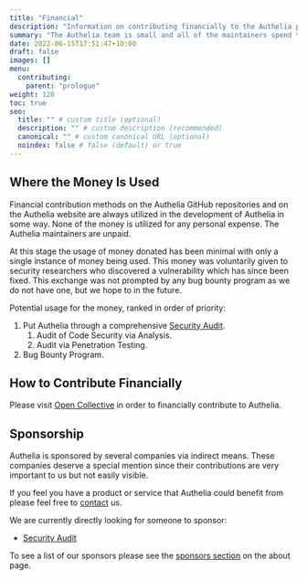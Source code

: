 ```yaml
---
title: "Financial"
description: "Information on contributing financially to the Authelia project."
summary: "The Authelia team is small and all of the maintainers spend their free time managing the project. Some may wish to contribute financially for various reasons, this page provides information about doing so."
date: 2022-06-15T17:51:47+10:00
draft: false
images: []
menu:
  contributing:
    parent: "prologue"
weight: 120
toc: true
seo:
  title: "" # custom title (optional)
  description: "" # custom description (recommended)
  canonical: "" # custom canonical URL (optional)
  noindex: false # false (default) or true
---
```


## Where the Money Is Used

Financial contribution methods on the Authelia GitHub repositories and on the Authelia website are always utilized in
the development of Authelia in some way. None of the money is utilized for any personal expense. The Authelia
maintainers are unpaid.

At this stage the usage of money donated has been minimal with only a single instance of money being used. This money
was voluntarily given to security researchers who discovered a vulnerability which has since been fixed. This exchange
was not prompted by any bug bounty program as we do not have one, but we hope to in the future.

Potential usage for the money, ranked in order of priority:

1. Put Authelia through a comprehensive [Security Audit](../../policies/security.md#help-wanted).
   1. Audit of Code Security via Analysis.
   2. Audit via Penetration Testing.
2. Bug Bounty Program.

## How to Contribute Financially

Please visit [Open Collective] in order to financially contribute to Authelia.

## Sponsorship

Authelia is sponsored by several companies via indirect means. These companies deserve a special mention since their
contributions are very important to us but not easily visible.

If you feel you have a product or service that Authelia could benefit from please feel free to [contact](../../information/contact.md) us.

We are currently directly looking for someone to sponsor:

* [Security Audit](../../policies/security.md#help-wanted)

To see a list of our sponsors please see the [sponsors section](../../information/about.md#sponsors) on the about page.

[Open Collective]: https://opencollective.com/authelia-sponsors
